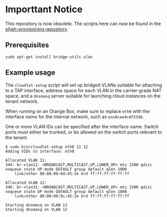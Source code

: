 # Importtant Notice

This repository is now obsolete. The scripts here can now be found in the
[elijah-provisioning repository](https://github.com/blakerouse/elijah-provisioning/tree/orangebox/bin).


## Prerequisites

    sudo apt-get install bridge-utils vlan


## Example usage

The `cloudlet-setup` script will set up bridged VLANs suitable for attaching to
a TAP interface, address space for each VLAN in the carrier-grade NAT space,
and a `dnsmasq` server suitable for launching cloud instances on the tenant
network.

When running on an Orange Box, make sure to replace `eth0` with the interface
name for the internal network, such as `enx8cae4cdf5349`.

One or more VLAN IDs can be specified after the interface name. Switch ports
must either be trunked, or be allowed on the switch ports relevant to the
tenant.

    $ sudo bin/cloudlet-setup eth0 11 12
    Adding VIDs to interface: eth0

    Allocated VLAN 11:
    344: br-vlan11: <BROADCAST,MULTICAST,UP,LOWER_UP> mtu 1500 qdisc noqueue state UP mode DEFAULT group default qlen 1000
        link/ether 80:00:00:0d:45:2e brd ff:ff:ff:ff:ff:ff

    Allocated VLAN 12:
    346: br-vlan31: <BROADCAST,MULTICAST,UP,LOWER_UP> mtu 1500 qdisc noqueue state UP mode DEFAULT group default qlen 1000
        link/ether 80:00:00:0c:45:2e brd ff:ff:ff:ff:ff:ff

    Starting dnsmasq on VLAN 11
    Starting dnsmasq on VLAN 12


